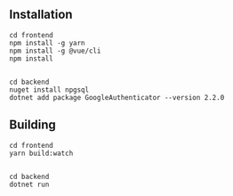 ## Installation
```console
cd frontend
npm install -g yarn
npm install -g @vue/cli
npm install


cd backend
nuget install npgsql
dotnet add package GoogleAuthenticator --version 2.2.0
```

## Building

```console
cd frontend
yarn build:watch


cd backend
dotnet run
```
